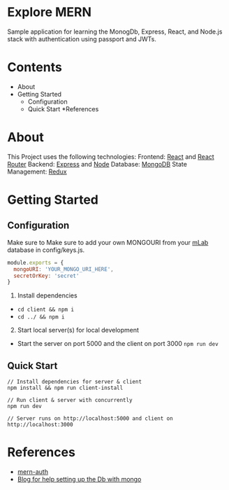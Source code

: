 # Explore MERN
Sample application for learning the MonogDb, Express, React, and Node.js stack with authentication using passport and JWTs.
# Contents
* About
* Getting Started
	* Configuration
	* Quick Start
*References
# About
This Project uses the following technologies:
Frontend: [React](https://reactjs.org/) and [React Router](https://reactrouter.com/)
Backend: [Express](https://expressjs.com/) and [Node](https://nodejs.org/en/)
Database: [MongoDB](https://www.mongodb.com)
State Management: [Redux](https://redux.js.org/)
# Getting Started
## Configuration
Make sure to Make sure to add your own MONGOURI from your [mLab](https://mlab.com/) database in config/keys.js.
```javascript
module.exports = {
  mongoURI: 'YOUR_MONGO_URI_HERE',
  secretOrKey: 'secret'
}
```
1. Install dependencies
* ```cd client && npm i```
* ```cd ../ && npm i```
2. Start local server(s) for local development
* Start the server on port 5000 and the client on port 3000 ```npm run dev```
## Quick Start
```
// Install dependencies for server & client
npm install && npm run client-install

// Run client & server with concurrently
npm run dev

// Server runs on http://localhost:5000 and client on http://localhost:3000
```
# References
* [mern-auth](https://github.com/rishipr/mern-auth/)
* [Blog for help setting up the Db with mongo](https://blog.bitsrc.io/build-a-login-auth-app-with-mern-stack-part-1-c405048e3669)